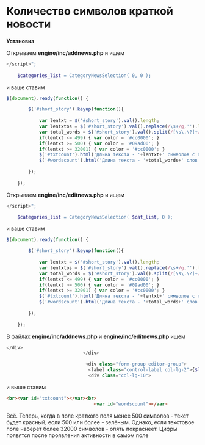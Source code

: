 # Количество символов краткой новости

**Установка**

Открываем **engine/inc/addnews.php** и ищем

```php
</script>";
     
    $categories_list = CategoryNewsSelection( 0, 0 );
```

и ваше ставим

```javascript
$(document).ready(function() {

        $('#short_story').keyup(function(){
     
            var lentxt = $('#short_story').val().length;
            var lentxtos = $('#short_story').val().replace(/\s+/g,'').length;
            var total_words = $('#short_story').val().split(/[\s\.\?]+/).length;
            if(lentxt <= 499) { var color = '#cc0000'; }
            if(lentxt >= 500) { var color = '#09ad00'; }
            if(lentxt >= 32001) { var color = '#cc0000'; }
            $('#txtcount').html('Длина текста - '+lentxt+' символов с пробелами и '+lentxtos+' без').animate({color: ''+color+''},1000);
            $('#wordscount').html('Длина текста - '+total_words+' слов');
 
        });
       
    });
```

Открываем **engine/inc/editnews.php** и ищем

```php
</script>";

    $categories_list = CategoryNewsSelection( $cat_list, 0 );
```

и ваше ставим

```javascript
$(document).ready(function() {

        $('#short_story').keyup(function(){
     
            var lentxt = $('#short_story').val().length;
            var lentxtos = $('#short_story').val().replace(/\s+/g,'').length;
            var total_words = $('#short_story').val().split(/[\s\.\?]+/).length;
            if(lentxt <= 499) { var color = '#cc0000'; }
            if(lentxt >= 500) { var color = '#09ad00'; }
            if(lentxt >= 32001) { var color = '#cc0000'; }
            $('#txtcount').html('Длина текста - '+lentxt+' символов с пробелами и '+lentxtos+' без').animate({color: ''+color+''},1000);
            $('#wordscount').html('Длина текста - '+total_words+' слов');
 
        });
       
    });
```

В файлах **engine/inc/addnews.php** и **engine/inc/editnews.php** ищем

```php
</div>
                            </div>

                             <div class="form-group editor-group">
                              <label class="control-label col-lg-2">{$lang['addnews_full']}</label>
                              <div class="col-lg-10">
```

и выше ставим

```html
<br><var id="txtcount"></var><br>
                                <var id="wordscount"></var>
```

Всё. Теперь, когда в поле краткого поля менее 500 символов - текст будет красный, если 500 или более - зелёным. Однако, если текстовое поле наберёт более 32000 символов - опять покраснеет. Цифры появятся после проявления активности в самом поле